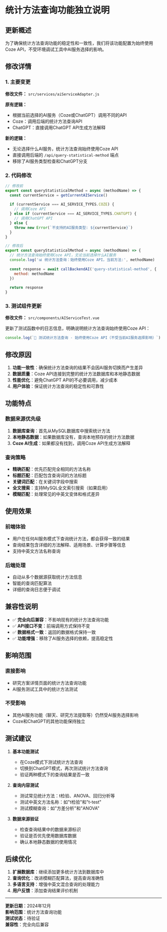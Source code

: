 # 统计方法查询功能独立说明

## 更新概述

为了确保统计方法查询功能的稳定性和一致性，我们将该功能配置为始终使用Coze API，不受环境调试工具中AI服务选择的影响。

## 修改详情

### 1. 主要变更

**修改文件：** `src/services/aiServiceAdapter.js`

**原有逻辑：**
- 根据当前选择的AI服务（Coze或ChatGPT）调用不同的API
- Coze：调用后端的统计方法查询API
- ChatGPT：直接调用ChatGPT API生成方法解释

**新的逻辑：**
- 无论选择什么AI服务，统计方法查询始终使用Coze API
- 直接调用后端的 `/api/query-statistical-method` 端点
- 移除了AI服务类型检查和ChatGPT分支

### 2. 代码修改

```javascript
// 修改前
export const queryStatisticalMethod = async (methodName) => {
  const currentService = getCurrentAIService()
  
  if (currentService === AI_SERVICE_TYPES.COZE) {
    // 调用Coze API
  } else if (currentService === AI_SERVICE_TYPES.CHATGPT) {
    // 调用ChatGPT API
  } else {
    throw new Error(`不支持的AI服务类型: ${currentService}`)
  }
}

// 修改后
export const queryStatisticalMethod = async (methodName) => {
  // 统计方法查询始终使用Coze API，无论当前选择什么AI服务
  console.log('📊 统计方法查询：始终使用Coze API，当前方法:', methodName)
  
  const response = await callBackendAI('query-statistical-method', {
    method: methodName
  })
  
  return response
}
```

### 3. 测试组件更新

**修改文件：** `src/components/AIServiceTest.vue`

更新了测试函数中的日志信息，明确说明统计方法查询始终使用Coze API：

```javascript
console.log(`🧪 测试统计方法查询 - 始终使用Coze API（不受当前AI服务选择影响）`)
```

## 修改原因

1. **功能一致性**：确保统计方法查询的结果不会因AI服务切换而产生差异
2. **数据质量**：Coze API连接到完整的统计方法数据库和本地静态数据
3. **性能优化**：避免ChatGPT API的不必要调用，减少成本
4. **用户体验**：保证统计方法查询的稳定性和可靠性

## 功能特点

### 数据来源优先级

1. **数据库查询**：首先从MySQL数据库中搜索统计方法
2. **本地静态数据**：如果数据库没有，查询本地预存的统计方法数据
3. **Coze AI生成**：如果都没有找到，调用Coze API生成方法解释

### 查询策略

- **精确匹配**：优先匹配完全相同的方法名称
- **标题匹配**：匹配包含查询词的方法标题
- **关键词匹配**：在关键词字段中搜索
- **全文搜索**：支持MySQL全文索引搜索（如果启用）
- **模糊匹配**：处理常见的中英文变体和格式差异

## 使用效果

### 前端体验

- 用户在任何AI服务模式下查询统计方法，都会获得一致的结果
- 查询结果包含详细的方法解释、适用场景、计算步骤等信息
- 支持中英文方法名称查询

### 后端处理

- 自动从多个数据源获取统计方法信息
- 智能的查询匹配算法
- 详细的查询日志便于调试

## 兼容性说明

- ✅ **完全向后兼容**：不影响现有的统计方法查询功能
- ✅ **API接口不变**：前端调用方式保持不变
- ✅ **数据格式一致**：返回的数据格式保持一致
- ✅ **功能增强**：移除了AI服务选择的依赖，提高稳定性

## 影响范围

### 直接影响
- 研究方案详情页面的统计方法查询功能
- AI服务测试工具中的统计方法测试

### 不受影响
- 其他AI服务功能（聊天、研究方法提取等）仍然受AI服务选择影响
- Coze和ChatGPT的其他功能保持独立

## 测试建议

1. **基本功能测试**
   - 在Coze模式下测试统计方法查询
   - 切换到ChatGPT模式，再次测试统计方法查询
   - 验证两种模式下的查询结果是否一致

2. **查询内容测试**
   - 测试常见统计方法：t检验、ANOVA、回归分析等
   - 测试中英文方法名称：如"t检验"和"t-test"
   - 测试模糊查询：如"方差分析"和"ANOVA"

3. **数据来源验证**
   - 检查查询结果中的数据来源标识
   - 验证是否优先使用数据库数据
   - 确认本地静态数据的使用情况

## 后续优化

1. **扩展数据库**：继续添加更多统计方法到数据库中
2. **查询优化**：改进模糊匹配算法，提高查询准确性
3. **多语言支持**：增强中英文混合查询的处理能力
4. **用户反馈**：添加查询结果评价机制

---

**更新日期**：2024年12月  
**影响范围**：统计方法查询功能  
**测试状态**：待验证  
**兼容性**：完全向后兼容 